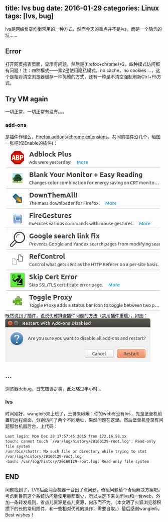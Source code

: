 title: lvs bug
date: 2016-01-29
categories: Linux
tags: [lvs, bug]
---
lvs是网络负载均衡常用的一种方式，然而今天的重点并不是lvs，而是一个隐含的坑……

## Error
打开网页报表页面，显示有问题。然后是(firefox+chrome)*2，四种模式访问都有问题！注：四种模式——乘2是使用隐私模式，no cache，no cookies …，这个是相对清空浏览器缓存一种优雅的方式，还有一种是不清空强制刷新Ctrl+F5方式。

## Try VM again
一切正常，一切正常有没有。。。

### add-ons
是插件作怪么，[Firefox addons](about:addons)/[chrome extensions](chrome://extensions/)，共同的插件没几个，晒图一张吧(仅Enable的插件)：
![suggest add-ons](/pic/My-Add-ons.png)
既然说到了插件，说说优雅排查插件问题的方法（禁用插件重启），如图：
![disable add-ons restart](/pic/add-ons-disable.png)

## …
浏览器debug，日志错误之类，此处略过半小时…

### lvs
时间刚好，wanglei5来上班了，王哥来瞅瞅：你的web有没有lvs...
先是堡垒机前置机远程桌面，分别访问了两个不同地址，果然问题在这里。然后堡垒机登录有问题那台机器后台，上代码：
```shell
Last login: Mon Dec 28 17:57:45 2015 from 172.16.58.xx
touch: cannot touch `/var/log/history/20160129-root.log': Read-only file system
/usr/bin/chattr: No such file or directory while trying to stat /var/log/history/20160129-root.log
-bash: /var/log/history/20160129-root.log: Read-only file system
```

## END
问题找到了，LVS后面两台机器一台出了点问题，奇葩问题给个奇葩解决方案吧。考虑到目前这个系统访问量使用量都很少，所以决定下来关闭lvs和一台web，外加一条转发规则，省点儿资源是点儿资源，何乐而不为。（本文晒了火狐浏览器积攒下的长的常用插件，和一些相对优雅的操作，需要自取。）最后感谢wanglei5，Best wishes！

